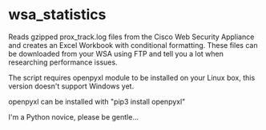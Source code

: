 # wsa_statistics
Reads gzipped prox_track.log files from the Cisco Web Security Appliance and creates an Excel Workbook with conditional formatting.
These files can be downloaded from your WSA using FTP and tell you a lot when researching performance issues.

The script requires openpyxl module to be installed on your Linux box, this version doesn't support Windows yet.

openpyxl can be installed with "pip3 install openpyxl" 

I'm a Python novice, please be gentle...

